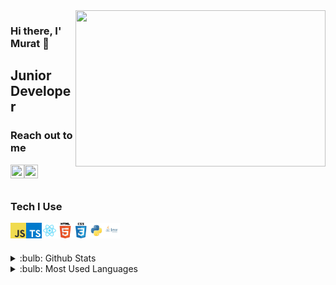 <img src="https://media.giphy.com/media/2sMOUSy658zgS1CjY7/source.gif" align="right" width="400" height="250">

### Hi there, I' Murat 👋

## Junior Developer

### Reach out to me

[<img height="22" width="22" src="https://unpkg.com/simple-icons@v5/icons/linkedin.svg" align="left" />][linkedin]

[<img height="22" width="22" src="https://unpkg.com/simple-icons@v5/icons/instagram.svg" align="left" />][instagram]

<br><br>

### Tech I Use

<img align="left" src="https://raw.githubusercontent.com/github/explore/80688e429a7d4ef2fca1e82350fe8e3517d3494d/topics/javascript/javascript.png" width="25" height="25">
<img align="left" src="https://raw.githubusercontent.com/github/explore/80688e429a7d4ef2fca1e82350fe8e3517d3494d/topics/typescript/typescript.png" width="25" height="25">
<img align="left" src="https://raw.githubusercontent.com/github/explore/80688e429a7d4ef2fca1e82350fe8e3517d3494d/topics/react/react.png" width="25" height="25">
<img align="left" src="https://raw.githubusercontent.com/github/explore/80688e429a7d4ef2fca1e82350fe8e3517d3494d/topics/html/html.png" width="25" height="25">
<img align="left" src="https://raw.githubusercontent.com/github/explore/80688e429a7d4ef2fca1e82350fe8e3517d3494d/topics/css/css.png" width="25" height="25">
<img align="left" src="https://raw.githubusercontent.com/github/explore/80688e429a7d4ef2fca1e82350fe8e3517d3494d/topics/python/python.png" width="25" height="25">
<img align="left" src="https://raw.githubusercontent.com/github/explore/80688e429a7d4ef2fca1e82350fe8e3517d3494d/topics/java/java.png" width="25" height="25">

<br><br>


<details>
<summary>:bulb: Github Stats</summary>
<img src="https://github-readme-stats.vercel.app/api?username=gfbmurat&theme=radical">
</details>

<details>
<summary>:bulb: Most Used Languages</summary>
<img src="https://github-readme-stats.vercel.app/api/top-langs/?username=gfbmurat&layout=compact&theme=radical">
</details>



[linkedin]: https://linkedin.com/in/muratcou
[instagram]: http://www.intagram.com/muratcou

